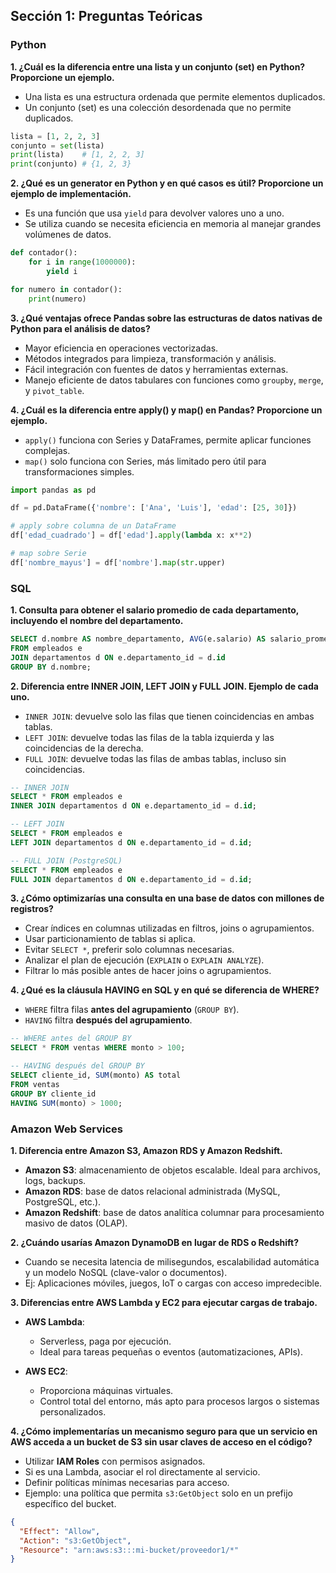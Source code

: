 ## Sección 1: Preguntas Teóricas

### Python 

**1. ¿Cuál es la diferencia entre una lista y un conjunto (set) en Python? Proporcione un ejemplo.**

* Una lista es una estructura ordenada que permite elementos duplicados.
* Un conjunto (set) es una colección desordenada que no permite duplicados.

```python
lista = [1, 2, 2, 3]
conjunto = set(lista)
print(lista)    # [1, 2, 2, 3]
print(conjunto) # {1, 2, 3}
```

**2. ¿Qué es un generator en Python y en qué casos es útil? Proporcione un ejemplo de implementación.**

* Es una función que usa `yield` para devolver valores uno a uno.
* Se utiliza cuando se necesita eficiencia en memoria al manejar grandes volúmenes de datos.

```python
def contador():
    for i in range(1000000):
        yield i

for numero in contador():
    print(numero)
```

**3. ¿Qué ventajas ofrece Pandas sobre las estructuras de datos nativas de Python para el análisis de datos?**

* Mayor eficiencia en operaciones vectorizadas.
* Métodos integrados para limpieza, transformación y análisis.
* Fácil integración con fuentes de datos y herramientas externas.
* Manejo eficiente de datos tabulares con funciones como `groupby`, `merge`, y `pivot_table`.

**4. ¿Cuál es la diferencia entre apply() y map() en Pandas? Proporcione un ejemplo.**

* `apply()` funciona con Series y DataFrames, permite aplicar funciones complejas.
* `map()` solo funciona con Series, más limitado pero útil para transformaciones simples.

```python
import pandas as pd

df = pd.DataFrame({'nombre': ['Ana', 'Luis'], 'edad': [25, 30]})

# apply sobre columna de un DataFrame
df['edad_cuadrado'] = df['edad'].apply(lambda x: x**2)

# map sobre Serie
df['nombre_mayus'] = df['nombre'].map(str.upper)
```

### SQL

**1. Consulta para obtener el salario promedio de cada departamento, incluyendo el nombre del departamento.**

```sql
SELECT d.nombre AS nombre_departamento, AVG(e.salario) AS salario_promedio
FROM empleados e
JOIN departamentos d ON e.departamento_id = d.id
GROUP BY d.nombre;
```

**2. Diferencia entre INNER JOIN, LEFT JOIN y FULL JOIN. Ejemplo de cada uno.**

* `INNER JOIN`: devuelve solo las filas que tienen coincidencias en ambas tablas.
* `LEFT JOIN`: devuelve todas las filas de la tabla izquierda y las coincidencias de la derecha.
* `FULL JOIN`: devuelve todas las filas de ambas tablas, incluso sin coincidencias.

```sql
-- INNER JOIN
SELECT * FROM empleados e
INNER JOIN departamentos d ON e.departamento_id = d.id;

-- LEFT JOIN
SELECT * FROM empleados e
LEFT JOIN departamentos d ON e.departamento_id = d.id;

-- FULL JOIN (PostgreSQL)
SELECT * FROM empleados e
FULL JOIN departamentos d ON e.departamento_id = d.id;
```

**3. ¿Cómo optimizarías una consulta en una base de datos con millones de registros?**

* Crear índices en columnas utilizadas en filtros, joins o agrupamientos.
* Usar particionamiento de tablas si aplica.
* Evitar `SELECT *`, preferir solo columnas necesarias.
* Analizar el plan de ejecución (`EXPLAIN` o `EXPLAIN ANALYZE`).
* Filtrar lo más posible antes de hacer joins o agrupamientos.

**4. ¿Qué es la cláusula HAVING en SQL y en qué se diferencia de WHERE?**

* `WHERE` filtra filas **antes del agrupamiento** (`GROUP BY`).
* `HAVING` filtra **después del agrupamiento**.

```sql
-- WHERE antes del GROUP BY
SELECT * FROM ventas WHERE monto > 100;

-- HAVING después del GROUP BY
SELECT cliente_id, SUM(monto) AS total
FROM ventas
GROUP BY cliente_id
HAVING SUM(monto) > 1000;
```

### Amazon Web Services

**1. Diferencia entre Amazon S3, Amazon RDS y Amazon Redshift.**

* **Amazon S3**: almacenamiento de objetos escalable. Ideal para archivos, logs, backups.
* **Amazon RDS**: base de datos relacional administrada (MySQL, PostgreSQL, etc.).
* **Amazon Redshift**: base de datos analítica columnar para procesamiento masivo de datos (OLAP).

**2. ¿Cuándo usarías Amazon DynamoDB en lugar de RDS o Redshift?**

* Cuando se necesita latencia de milisegundos, escalabilidad automática y un modelo NoSQL (clave-valor o documentos).
* Ej: Aplicaciones móviles, juegos, IoT o cargas con acceso impredecible.

**3. Diferencias entre AWS Lambda y EC2 para ejecutar cargas de trabajo.**

* **AWS Lambda**:

  * Serverless, paga por ejecución.
  * Ideal para tareas pequeñas o eventos (automatizaciones, APIs).
* **AWS EC2**:

  * Proporciona máquinas virtuales.
  * Control total del entorno, más apto para procesos largos o sistemas personalizados.

**4. ¿Cómo implementarías un mecanismo seguro para que un servicio en AWS acceda a un bucket de S3 sin usar claves de acceso en el código?**

* Utilizar **IAM Roles** con permisos asignados.
* Si es una Lambda, asociar el rol directamente al servicio.
* Definir políticas mínimas necesarias para acceso.
* Ejemplo: una política que permita `s3:GetObject` solo en un prefijo específico del bucket.

```json
{
  "Effect": "Allow",
  "Action": "s3:GetObject",
  "Resource": "arn:aws:s3:::mi-bucket/proveedor1/*"
}
```
